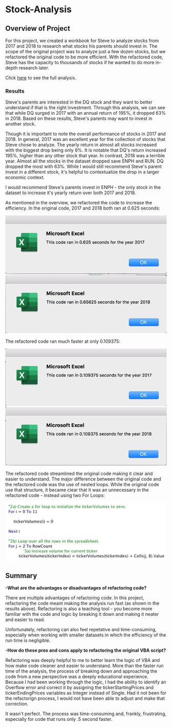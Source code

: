 # Stock-Analysis

## Overview of Project
For this project, we created a workbook for Steve to analyze stocks from 2017 and 2018 to research what stocks his parents should invest in. The scope of the original project was to analyze just a few dozen stocks, but we refactored the original code to be more efficient. With the refactored code, Steve has the capacity to thousands of stocks if he wanted to do more in-depth research later.

Click [here](https://github.com/liviblocker/stock-analysis/blob/master/VBA_Challenge.xlsm) to see the full analysis.

### Results
Steve's parents are interested in the DQ stock and they want to better understand if that is the right investment. Through this analysis, we can see that while DQ surged in 2017 with an annual return of 195%, it dropped 63% in 2018. Based on these results, Steve's parents may want to invest in another stock.

Though it is important to note the overall performance of stocks in 2017 and 2018. In general, 2017 was an excellent year for the collection of stocks that Steve chose to analyze. The yearly return in almost all stocks increased with the biggest drop being only 8%. It is notable that DQ's return increased 195%, higher than any other stock that year. In contrast, 2018 was a terrible year. Almost all the stocks in the dataset dropped save ENPH and RUN. DQ dropped the most with 63%. While I would still recommend Steve's parent invest in a different stock, it's helpful to contextualize the drop in a larger economic context.

I would recommend Steve's parents invest in ENPH - the only stock in the dataset to increase it's yearly return over both 2017 and 2018.

As mentioned in the overview, we refactored the code to increase the efficiency. In the original code, 2017 and 2018 both ran at 0.625 seconds:

![OriginalCode_2017](https://github.com/liviblocker/stock-analysis/blob/master/OriginalCode_2017.png)
![OriginalCode_2018](https://github.com/liviblocker/stock-analysis/blob/master/OriginalCode_2018.png)

The refactored code ran much faster at only 0.109375:

![VBA_Challenge_2017](https://github.com/liviblocker/stock-analysis/blob/master/VBA_Challenge_2017.png)
![VBA_Challenge_2018](https://github.com/liviblocker/stock-analysis/blob/master/VBA_Challenge_2018.png)

The refactored code streamlined the original code making it clear and easier to understand. The major difference between the original code and the refactored code was the use of nested loops. While the original code use that structure, it became clear that it was an unnecessary in the refactored code - instead using two For Loops:

![ForLoops](https://github.com/liviblocker/stock-analysis/blob/master/ForLoop.png)

## Summary
<b>-What are the advantages or disadvantages of refactoring code?</b>

There are multiple advantages of refactoring code. In this project, refactoring the code meant making the analysis run fast (as shown in the results above). Refactoring is also a teaching tool - you become more familiar with the code and logic by breaking it down and making it neater and easier to read.

Unfortunately, refactoring can also feel repetative and time-consuming, especially when working with smaller datasets in which the efficiency of the run time is negligible. 

<b>-How do these pros and cons apply to refactoring the original VBA script?</b>

Refactoring was deeply helpful to me to better learn the logic of VBA and how make code cleaner and easier to understand. More than the faster run time of the analysis, the process of breaking down and approaching the code from a new perspective was a deeply educational experience. Because I had been working through the logic, I had the ability to identify an Overflow error and correct it by assigning the tickerStartingPrices and tickerEndingPrices variables as Integer instead of Single. Had it not been for the refactorign process, I would not have been able to adjust and make that correction.

It wasn't perfect. The process was time-consuming and, frankly, frustrating, especially for code that runs only .5 second faster.

